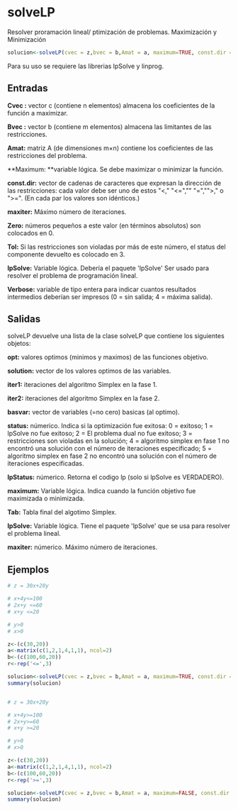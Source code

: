 # solveLP

Resolver proramación lineal/ ptimización de problemas.
Maximización y Minimización
```r
solucion<-solveLP(cvec = z,bvec = b,Amat = a, maximum=TRUE, const.dir =r,zero = 1e-9, tol = 1e-8,verbose = 4)
```
Para su uso se requiere las librerias lpSolve y linprog.
## Entradas

**Cvec :** vector c (contiene n elementos) almacena los coeficientes de la función a maximizar.

**Bvec :** vector b (contiene m elementos) almacena las limitantes de las restricciones.

**Amat:** matriz A (de dimensiones m×n) contiene los coeficientes de las restricciones del problema.

**Maximum: **variable lógica. Se debe maximizar o minimizar la función.

**const.dir:** vector de cadenas de caracteres que expresan la dirección de las restricciones: cada valor debe ser uno de estos "<," "<=","" "=","">," o ">=". (En cada par los valores son idénticos.)

**maxiter:** Máximo número de iteraciones.

**Zero:** números pequeños a este valor (en términos absolutos) son colocados en 0.

**Tol:** Si las restricciones son violadas por más de este número, el status del componente devuelto es colocado en 3.

**lpSolve:** Variable lógica. Debería el paquete 'lpSolve' Ser usado para resolver el problema de programación lineal.

**Verbose:** variable de tipo entera para indicar cuantos resultados intermedios deberían ser impresos (0 = sin salida; 4 = máxima salida).

## Salidas
solveLP devuelve una lista de la clase solveLP que contiene los siguientes objetos:

**opt:** valores optimos (minimos y maximos) de las funciones objetivo.

**solution:** vector de los valores optimos de las variables.

**iter1:** iteraciones del algoritmo Simplex en la fase 1.

**iter2:** iteraciones del algoritmo Simplex en la fase 2.

**basvar:** vector de variables (=no cero) basicas (al optimo).

**status:** númerico. Indica si la optimización fue exitosa: 0 = exitoso; 1 = lpSolve no fue exitoso; 2 = El problema dual no fue exitoso; 3 = restricciones son violadas en la solución; 4 = algoritmo simplex en fase 1 no encontró una solución con el número de iteraciones especificado; 5 = algoritmo simplex en fase 2 no encontró una solución con el número de iteraciones especificadas.

**lpStatus:** númerico. Retorna el codigo lp (solo si lpSolve es VERDADERO).

**maximum:** Variable lógica. Indica cuando la función objetivo fue maximizada o minimizada.

**Tab:** Tabla final del algotimo Simplex.

**lpSolve:** Variable lógica. Tiene el paquete 'lpSolve' que se usa para resolver el problema lineal.

**maxiter:** númerico. Máximo número de iteraciones.

## Ejemplos
```r
# z = 30x+20y

# x+4y<=100
# 2x+y <=60
# x+y <=20

# y>0
# x>0

z<-(c(30,20))
a<-matrix(c(1,2,1,4,1,1), ncol=2)
b<-(c(100,60,20))
r<-rep('<=',3)

solucion<-solveLP(cvec = z,bvec = b,Amat = a, maximum=TRUE, const.dir =r,zero = 1e-9, tol = 1e-8,verbose = 4)
summary(solucion)


# z = 30x+20y

# x+4y>=100
# 2x+y>=60
# x+y >=20

# y>0
# x>0

z<-(c(30,20))
a<-matrix(c(1,2,1,4,1,1), ncol=2)
b<-(c(100,60,20))
r<-rep('>=',3)

solucion<-solveLP(cvec = z,bvec = b,Amat = a, maximum=FALSE, const.dir =r,zero = 1e-9, tol = 1e-8,verbose = 4)
summary(solucion)
```
